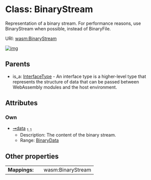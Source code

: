 
# Class: BinaryStream

Representation of a binary stream. For performance reasons, use BinaryStream when possible, instead of BinaryFile.

URI: [wasm:BinaryStream](https://w3id.org/itk/wasmBinaryStream)


[![img](https://yuml.me/diagram/nofunky;dir:TB/class/[InterfaceType],[BinaryData]<data%201..1-++[BinaryStream],[InterfaceType]^-[BinaryStream],[BinaryData])](https://yuml.me/diagram/nofunky;dir:TB/class/[InterfaceType],[BinaryData]<data%201..1-++[BinaryStream],[InterfaceType]^-[BinaryStream],[BinaryData])

## Parents

 *  is_a: [InterfaceType](InterfaceType.md) - An interface type is a higher-level type that represents the structure of data that can be passed between WebAssembly modules and the host environment.

## Attributes


### Own

 * [➞data](binaryStream__data.md)  <sub>1..1</sub>
     * Description: The content of the binary stream.
     * Range: [BinaryData](BinaryData.md)

## Other properties

|  |  |  |
| --- | --- | --- |
| **Mappings:** | | wasm:BinaryStream |